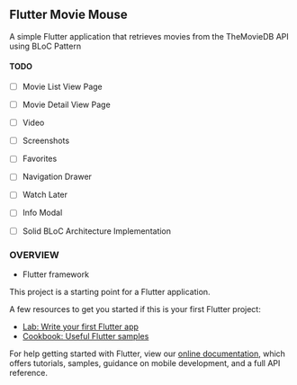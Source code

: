 ## Flutter Movie Mouse

A simple Flutter application that retrieves movies from the TheMovieDB API using BLoC Pattern

#### TODO 
- [ ] Movie List View Page
- [ ] Movie Detail View Page
- [ ] Video
- [ ] Screenshots
- [ ] Favorites
- [ ] Navigation Drawer
- [ ] Watch Later
- [ ] Info Modal
- [ ] Solid BLoC Architecture Implementation


### OVERVIEW
- Flutter framework

This project is a starting point for a Flutter application.

A few resources to get you started if this is your first Flutter project:

- [Lab: Write your first Flutter app](https://flutter.io/docs/get-started/codelab)
- [Cookbook: Useful Flutter samples](https://flutter.io/docs/cookbook)

For help getting started with Flutter, view our 
[online documentation](https://flutter.io/docs), which offers tutorials, 
samples, guidance on mobile development, and a full API reference.
